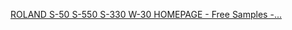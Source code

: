 [ROLAND S-50 S-550 S-330 W-30 HOMEPAGE - Free Samples -...](http://llamamusic.com/s50s550/s-50_s-550.html)